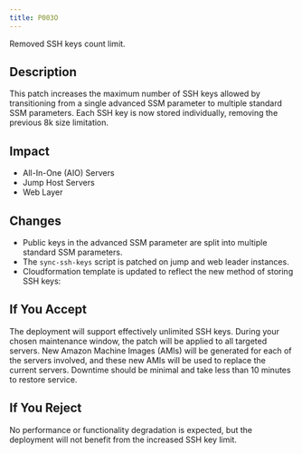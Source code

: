 ```yaml
---
title: P003O
---
```


Removed SSH keys count limit.

## Description

This patch increases the maximum number of SSH keys allowed by transitioning from a single advanced SSM parameter to multiple standard SSM parameters. Each SSH key is now stored individually, removing the previous 8k size limitation.

## Impact

- All-In-One (AIO) Servers
- Jump Host Servers
- Web Layer

## Changes

- Public keys in the advanced SSM parameter are split into multiple standard SSM parameters.
- The `sync-ssh-keys` script is patched on jump and web leader instances.
- Cloudformation template is updated to reflect the new method of storing SSH keys:

## If You Accept

The deployment will support effectively unlimited SSH keys.
During your chosen maintenance window, the patch will be applied to all targeted servers.
New Amazon Machine Images (AMIs) will be generated for each of the servers involved, and these new AMIs will be used to replace the current servers.
Downtime should be minimal and take less than 10 minutes to restore service.

## If You Reject

No performance or functionality degradation is expected, but the deployment will not benefit from the increased SSH key limit.
